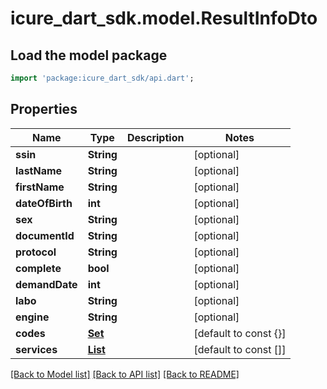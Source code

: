 # icure_dart_sdk.model.ResultInfoDto

## Load the model package
```dart
import 'package:icure_dart_sdk/api.dart';
```

## Properties
Name | Type | Description | Notes
------------ | ------------- | ------------- | -------------
**ssin** | **String** |  | [optional] 
**lastName** | **String** |  | [optional] 
**firstName** | **String** |  | [optional] 
**dateOfBirth** | **int** |  | [optional] 
**sex** | **String** |  | [optional] 
**documentId** | **String** |  | [optional] 
**protocol** | **String** |  | [optional] 
**complete** | **bool** |  | [optional] 
**demandDate** | **int** |  | [optional] 
**labo** | **String** |  | [optional] 
**engine** | **String** |  | [optional] 
**codes** | [**Set<CodeStubDto>**](CodeStubDto.md) |  | [default to const {}]
**services** | [**List<ServiceDto>**](ServiceDto.md) |  | [default to const []]

[[Back to Model list]](../README.md#documentation-for-models) [[Back to API list]](../README.md#documentation-for-api-endpoints) [[Back to README]](../README.md)


